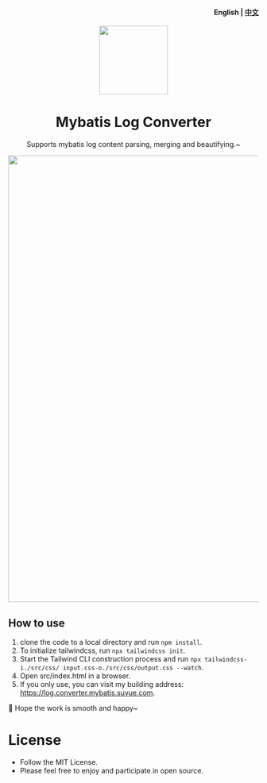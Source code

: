<h4 align="right">English | <strong><a href="https://github.com/suvueCoder/mybatis-log-formatter">中文</a></strong></h4>

<p align="center">
  <a href="https://log.converter.mybatis.suvue.com" target="_blank"><img src=https://mybatis-log-converter-1259058935.cos.ap-beijing.myqcloud.com/mybatis-log-converter-logo.png width=138 /></a>
  <h1 align="center">Mybatis Log Converter</h1>
  <div align="center">Supports mybatis log content parsing, merging and beautifying.~</div>
</p>

<img src="https://mybatis-log-converter-1259058935.cos.ap-beijing.myqcloud.com/mybatis-log-converter-dark.png" width="900px" />

## How to use

1. clone the code to a local directory and run `npm install`.
2. To initialize tailwindcss, run `npx tailwindcss init`.
3. Start the Tailwind CLI construction process and run `npx tailwindcss-i./src/css/ input.css-o./src/css/output.css --watch`.
4. Open src/index.html in a browser.
5. If you only use, you can visit my building address: https://log.converter.mybatis.suvue.com.

🦜 Hope the work is smooth and happy~

# License

- Follow the MIT License.
- Please feel free to enjoy and participate in open source.
